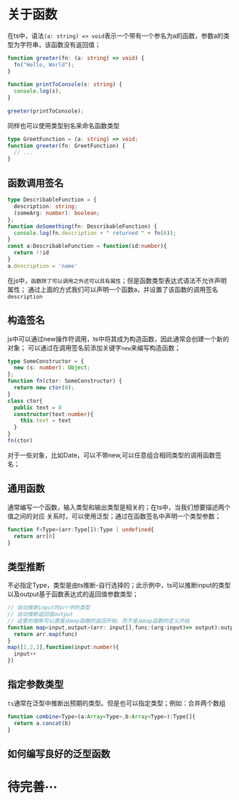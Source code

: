 # 关于函数


在ts中，语法`(a: string) => void`表示一个带有一个参名为a的函数，参数a的类型为字符串，该函数没有返回值；
```typescript
function greeter(fn: (a: string) => void) {
  fn("Hello, World");
}
 
function printToConsole(s: string) {
  console.log(s);
}
 
greeter(printToConsole);
```
同样也可以使用类型别名来命名函数类型
```typescript
type GreetFunction = (a: string) => void;
function greeter(fn: GreetFunction) {
  // ...
}
```

## 函数调用签名
```typescript
type DescribableFunction = {
  description: string;
  (someArg: number): boolean;
};
function doSomething(fn: DescribableFunction) {
  console.log(fn.description + " returned " + fn(6));
}
const a:DescribableFunction = function(id:number){
  return !!id
}
a.description = 'name'
```
在js中，`函数除了可以调用之外还可以具有属性`；但是函数类型表达式语法不允许声明属性；
通过上面的方式我们可以声明一个函数a，并设置了该函数的调用签名`description`

## 构造签名
js中可以通过new操作符调用，ts中将其成为构造函数，因此通常会创建一个新的对象；
可以通过在调用签名前添加关键字`new`来编写构造函数；
```typescript
type SomeConstructor = {
  new (s: number): Object;
};
function fn(ctor: SomeConstructor) {
  return new ctor(0);
}
class ctor{
  public text = 0
  constructor(text:number){
    this.text = text
  }
}
fn(ctor)
```

对于一些对象，比如Date，可以不带new,可以任意组合相同类型的调用函数签名；

## 通用函数
通常编写一个函数，输入类型和输出类型是相关的；在ts中，当我们想要描述两个值之间的对应
关系时，可以使用泛型；通过在函数签名中声明一个类型参数；
````typescript
function f<Type>(arr:Type[]):Type | undefined{
  return arr[0]
}
````
## 类型推断
不必指定Type，类型是由ts推断-自行选择的；此示例中，ts可以推断input的类型
以及output基于函数表达式的返回值参数类型；
```typescript
// 自动推断input时arr中的类型
// 自动推断返回值output
// 这里的推断可以直接从map函数的返回开始，而不是从map函数的定义开始
function map<input,output>(arr: input[],func:(arg:input)=> output):output[]{
  return arr.map(func)
}
map([1,2,3],function(input:number){
  input++
})
```

## 指定参数类型
`ts`通常在泛型中推断出预期的类型。但是也可以指定类型；例如：合并两个数组
```typescript
function combine<Type>(a:Array<Type>,b:Array<Type>):Type[]{
  return a.concat(b)
}
```
## 如何编写良好的泛型函数


# 待完善···
